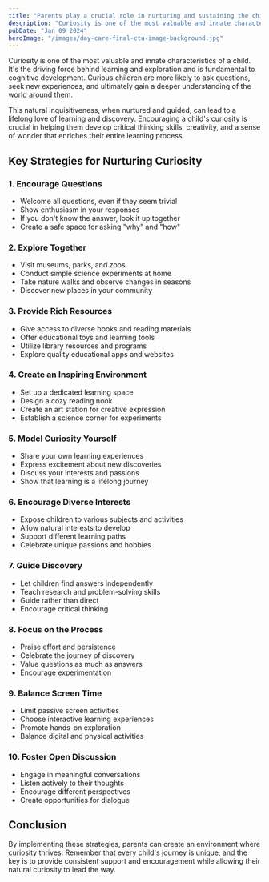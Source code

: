 ```yaml
---
title: "Parents play a crucial role in nurturing and sustaining the children's curiosity"
description: "Curiosity is one of the most valuable and innate characteristics of a child. It's the driving force behind learning and exploration and is fundamental to cognitive development."
pubDate: "Jan 09 2024"
heroImage: "/images/day-care-final-cta-image-background.jpg"
---
```


Curiosity is one of the most valuable and innate characteristics of a child. It's the driving force behind learning and exploration and is fundamental to cognitive development. Curious children are more likely to ask questions, seek new experiences, and ultimately gain a deeper understanding of the world around them.

This natural inquisitiveness, when nurtured and guided, can lead to a lifelong love of learning and discovery. Encouraging a child's curiosity is crucial in helping them develop critical thinking skills, creativity, and a sense of wonder that enriches their entire learning process.

## Key Strategies for Nurturing Curiosity

### 1. Encourage Questions

- Welcome all questions, even if they seem trivial
- Show enthusiasm in your responses
- If you don't know the answer, look it up together
- Create a safe space for asking "why" and "how"

### 2. Explore Together

- Visit museums, parks, and zoos
- Conduct simple science experiments at home
- Take nature walks and observe changes in seasons
- Discover new places in your community

### 3. Provide Rich Resources

- Give access to diverse books and reading materials
- Offer educational toys and learning tools
- Utilize library resources and programs
- Explore quality educational apps and websites

### 4. Create an Inspiring Environment

- Set up a dedicated learning space
- Design a cozy reading nook
- Create an art station for creative expression
- Establish a science corner for experiments

### 5. Model Curiosity Yourself

- Share your own learning experiences
- Express excitement about new discoveries
- Discuss your interests and passions
- Show that learning is a lifelong journey

### 6. Encourage Diverse Interests

- Expose children to various subjects and activities
- Allow natural interests to develop
- Support different learning paths
- Celebrate unique passions and hobbies

### 7. Guide Discovery

- Let children find answers independently
- Teach research and problem-solving skills
- Guide rather than direct
- Encourage critical thinking

### 8. Focus on the Process

- Praise effort and persistence
- Celebrate the journey of discovery
- Value questions as much as answers
- Encourage experimentation

### 9. Balance Screen Time

- Limit passive screen activities
- Choose interactive learning experiences
- Promote hands-on exploration
- Balance digital and physical activities

### 10. Foster Open Discussion

- Engage in meaningful conversations
- Listen actively to their thoughts
- Encourage different perspectives
- Create opportunities for dialogue

## Conclusion

By implementing these strategies, parents can create an environment where curiosity thrives. Remember that every child's journey is unique, and the key is to provide consistent support and encouragement while allowing their natural curiosity to lead the way.
